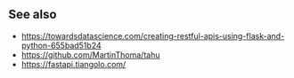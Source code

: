 ## See also

* https://towardsdatascience.com/creating-restful-apis-using-flask-and-python-655bad51b24
* https://github.com/MartinThoma/tahu
* https://fastapi.tiangolo.com/

